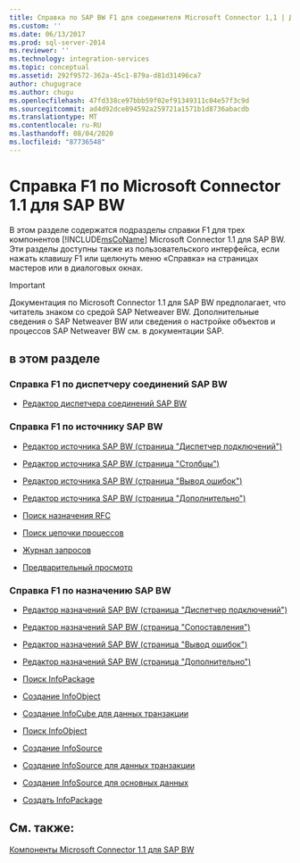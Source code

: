 ```yaml
---
title: Справка по SAP BW F1 для соединителя Microsoft Connector 1,1 | Документация Майкрософт
ms.custom: ''
ms.date: 06/13/2017
ms.prod: sql-server-2014
ms.reviewer: ''
ms.technology: integration-services
ms.topic: conceptual
ms.assetid: 292f9572-362a-45c1-879a-d81d31496ca7
author: chugugrace
ms.author: chugu
ms.openlocfilehash: 47fd338ce97bbb59f02ef91349311c04e57f3c9d
ms.sourcegitcommit: ad4d92dce894592a259721a1571b1d8736abacdb
ms.translationtype: MT
ms.contentlocale: ru-RU
ms.lasthandoff: 08/04/2020
ms.locfileid: "87736548"
---
```

# <a name="microsoft-connector-11-for-sap-bw-f1-help"></a>Справка F1 по Microsoft Connector 1.1 для SAP BW
  В этом разделе содержатся подразделы справки F1 для трех компонентов [!INCLUDE[msCoName](../includes/msconame-md.md)] Microsoft Connector 1.1 для SAP BW. Эти разделы доступны также из пользовательского интерфейса, если нажать клавишу F1 или щелкнуть меню «Справка» на страницах мастеров или в диалоговых окнах.  
  
> [!IMPORTANT]  
>  Документация по Microsoft Connector 1.1 для SAP BW предполагает, что читатель знаком со средой SAP Netweaver BW. Дополнительные сведения о SAP Netweaver BW или сведения о настройке объектов и процессов SAP Netweaver BW см. в документации SAP.  
  
## <a name="in-this-section"></a>в этом разделе  
  
### <a name="sap-bw-connection-manager-f1-help"></a>Справка F1 по диспетчеру соединений SAP BW  
  
-   [Редактор диспетчера соединений SAP BW](sap-bw-connection-manager-editor.md)  
  
### <a name="sap-bw-source-f1-help"></a>Справка F1 по источнику SAP BW  
  
-   [Редактор источника SAP BW (страница "Диспетчер подключений")](data-flow/sap-bw-source-editor-connection-manager-page.md)  
  
-   [Редактор источника SAP BW (страница "Столбцы")](data-flow/sap-bw-source-editor-columns-page.md)  
  
-   [Редактор источника SAP BW (страница "Вывод ошибок")](data-flow/sap-bw-source-editor-error-output-page.md)  
  
-   [Редактор источника SAP BW (страница "Дополнительно")](data-flow/sap-bw-source-editor-advanced-page.md)  
  
-   [Поиск назначения RFC](data-flow/look-up-rfc-destination.md)  
  
-   [Поиск цепочки процессов](data-flow/look-up-process-chain.md)  
  
-   [Журнал запросов](data-flow/request-log.md)  
  
-   [Предварительный просмотр](data-flow/preview.md)  
  
### <a name="sap-bw-destination-f1-help"></a>Справка F1 по назначению SAP BW  
  
-   [Редактор назначений SAP BW (страница "Диспетчер подключений")](data-flow/sap-bw-destination-editor-connection-manager-page.md)  
  
-   [Редактор назначений SAP BW (страница "Сопоставления")](data-flow/sap-bw-destination-editor-mappings-page.md)  
  
-   [Редактор назначений SAP BW (страница "Вывод ошибок")](data-flow/sap-bw-destination-editor-error-output-page.md)  
  
-   [Редактор назначений SAP BW (страница "Дополнительно")](data-flow/sap-bw-destination-editor-advanced-page.md)  
  
-   [Поиск InfoPackage](data-flow/look-up-infopackage.md)  
  
-   [Создание InfoObject](data-flow/create-new-infoobject.md)  
  
-   [Создание InfoCube для данных транзакции](data-flow/create-infocube-for-transaction-data.md)  
  
-   [Поиск InfoObject](data-flow/look-up-infoobject.md)  
  
-   [Создание InfoSource](data-flow/create-infosource.md)  
  
-   [Создание InfoSource для данных транзакции](data-flow/create-infosource-for-transaction-data.md)  
  
-   [Создание InfoSource для основных данных](data-flow/create-infosource-for-master-data.md)  
  
-   [Создать InfoPackage](data-flow/create-infopackage.md)  
  
## <a name="see-also"></a>См. также:  
 [Компоненты Microsoft Connector 1.1 для SAP BW](microsoft-connector-for-sap-bw-components.md)  
  
  
